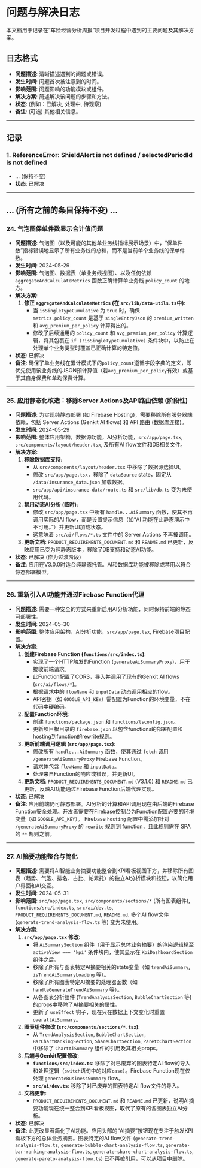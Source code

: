 
# 问题与解决日志

本文档用于记录在“车险经营分析周报”项目开发过程中遇到的主要问题及其解决方案。

## 日志格式
- **问题描述**: 清晰描述遇到的问题或错误。
- **发生时间**: 问题首次被注意到的时间。
- **影响范围**: 问题影响的功能模块或组件。
- **解决方案**: 简述解决该问题的步骤和方法。
- **状态**: (例如：已解决, 处理中, 待观察)
- **备注**: (可选) 其他相关信息。

---

## 记录

### 1. ReferenceError: ShieldAlert is not defined / selectedPeriodId is not defined
- ... (保持不变)
- **状态**: 已解决

---
... (所有之前的条目保持不变) ...
---
### 24. 气泡图保单件数显示合计值问题
- **问题描述**: 气泡图（以及可能的其他单业务线指标展示场景）中，“保单件数”指标错误地显示了所有业务线的总和，而不是当前单个业务线的保单件数。
- **发生时间**: 2024-05-29
- **影响范围**: 气泡图、数据表（单业务线视图）、以及任何依赖 `aggregateAndCalculateMetrics` 函数正确计算单业务线 `policy_count` 的地方。
- **解决方案**:
    1.  **修正 `aggregateAndCalculateMetrics` (在 `src/lib/data-utils.ts`中)**:
        *   当 `isSingleTypeCumulative` 为 `true` 时，确保 `metrics.policy_count` 是基于 `singleEntryJson` 的 `premium_written` 和 `avg_premium_per_policy` 计算得出的。
        *   修改了后续通用的 `policy_count` 和 `avg_premium_per_policy` 计算逻辑，将其包裹在 `if (!isSingleTypeCumulative)` 条件块中，以防止在处理单个业务类型时覆盖已正确计算的特定值。
- **状态**: 已解决
- **备注**: 确保了单业务线在累计模式下的`policy_count`遵循字段字典的定义，即优先使用该业务线的JSON预计算值（若`avg_premium_per_policy`有效）或基于其自身保费和单均保费计算。

---
### 25. 应用静态化改造：移除Server Actions及API路由依赖 (阶段性)
- **问题描述**: 为实现纯静态部署 (如 Firebase Hosting)，需要移除所有服务器端依赖，包括 Server Actions (Genkit AI flows) 和 API 路由 (数据库连接)。
- **发生时间**: 2024-05-29
- **影响范围**: 整体应用架构，数据源功能，AI分析功能，`src/app/page.tsx`, `src/components/layout/header.tsx`, 及所有AI flow文件和DB相关文件。
- **解决方案**:
    1.  **移除数据库支持**:
        *   从 `src/components/layout/header.tsx` 中移除了数据源选择UI。
        *   修改 `src/app/page.tsx`，移除了 `dataSource` state，固定从 `/data/insurance_data.json` 加载数据。
        *   `src/app/api/insurance-data/route.ts` 和 `src/lib/db.ts` 变为未使用代码。
    2.  **禁用动态AI分析 (临时)**:
        *   修改 `src/app/page.tsx` 中所有 `handle...AiSummary` 函数，使其不再调用实际的AI flow，而是设置提示信息（如“AI 功能在此静态演示中不可用。”）并更新UI加载状态。
        *   这意味着 `src/ai/flows/*.ts` 文件中的 Server Actions 不再被调用。
    3.  **更新文档**: `PRODUCT_REQUIREMENTS_DOCUMENT.md` 和 `README.md` 已更新，反映应用已变为纯静态版本，移除了DB支持和动态AI功能。
- **状态**: 已解决 (作为过渡阶段)
- **备注**: 应用在V3.0.0时适合纯静态托管。AI和数据库功能被移除或禁用以符合静态部署模型。

---
### 26. 重新引入AI功能并通过Firebase Function代理
- **问题描述**: 需要一种安全的方式来重新启用AI分析功能，同时保持前端的静态可部署性。
- **发生时间**: 2024-05-30
- **影响范围**: 整体应用架构，AI分析功能，`src/app/page.tsx`, Firebase项目配置。
- **解决方案**:
    1.  **创建Firebase Function (`functions/src/index.ts`)**:
        *   实现了一个HTTP触发的Function (`generateAiSummaryProxy`)，用于接收前端请求。
        *   此Function配置了CORS，导入并调用了现有的Genkit AI flows (`src/ai/flows/*`)。
        *   根据请求中的 `flowName` 和 `inputData` 动态调用相应的flow。
        *   API密钥（如 `GOOGLE_API_KEY`）需配置为Function的环境变量，不在代码中硬编码。
    2.  **配置Function环境**:
        *   创建 `functions/package.json` 和 `functions/tsconfig.json`。
        *   更新项目根目录的 `firebase.json` 以包含functions的部署配置和hosting到function的rewrite规则。
    3.  **更新前端调用逻辑 (`src/app/page.tsx`)**:
        *   修改所有 `handle...AiSummary` 函数，使其通过 `fetch` 调用 `/generateAiSummaryProxy` Firebase Function。
        *   请求体包含 `flowName` 和 `inputData`。
        *   处理来自Function的响应或错误，并更新UI。
    4.  **更新文档**: `PRODUCT_REQUIREMENTS_DOCUMENT.md` (V3.1.0) 和 `README.md` 已更新，反映AI功能通过Firebase Function后端代理实现。
- **状态**: 已解决
- **备注**: 应用前端仍可静态部署。AI分析的计算和API调用现在由后端的Firebase Function安全处理。开发者需要在Firebase控制台为Function配置必要的环境变量（如 `GOOGLE_API_KEY`）。 Firebase `hosting` 配置中需添加针对 `/generateAiSummaryProxy` 的 `rewrite` 规则到 function，且此规则需在 SPA 的 `**` 规则之前。

---
### 27. AI摘要功能整合与简化
- **问题描述**: 需要将AI智能业务摘要功能整合到KPI看板视图下方，并移除所有图表（趋势、气泡、排名、占比、帕累托）的独立AI分析模块和按钮，以简化用户界面和AI交互。
- **发生时间**: 2024-05-31
- **影响范围**: `src/app/page.tsx`, `src/components/sections/*` (所有图表组件), `functions/src/index.ts`, `src/ai/dev.ts`, `PRODUCT_REQUIREMENTS_DOCUMENT.md`, `README.md`. 多个AI flow文件 (`generate-trend-analysis-flow.ts` 等) 变为未使用。
- **解决方案**:
    1.  **`src/app/page.tsx` 修改**:
        *   将 `AiSummarySection` 组件（用于显示总体业务摘要）的渲染逻辑移至 `activeView === 'kpi'` 条件块内，使其显示在 `KpiDashboardSection` 组件之后。
        *   移除了所有与图表特定AI摘要相关的state变量（如 `trendAiSummary`, `isTrendAiSummaryLoading` 等）。
        *   移除了所有图表特定AI摘要的处理器函数（如 `handleGenerateTrendAiSummary` 等）。
        *   从各图表分析组件 (`TrendAnalysisSection`, `BubbleChartSection` 等) 的props中移除了AI摘要相关的属性。
        *   更新了 `useEffect` 钩子，现在只在数据上下文变化时重置 `overallAiSummary`。
    2.  **图表组件修改 (`src/components/sections/*.tsx`)**:
        *   从 `TrendAnalysisSection`, `BubbleChartSection`, `BarChartRankingSection`, `ShareChartSection`, `ParetoChartSection` 中移除了 `ChartAiSummary` 组件的引用及其相关props。
    3.  **后端与Genkit配置修改**:
        *   **`functions/src/index.ts`**: 移除了对已废弃的图表特定AI flow的导入和处理逻辑（`switch`语句中的对应`case`）。Firebase Function现在仅处理 `generateBusinessSummary` flow。
        *   **`src/ai/dev.ts`**: 移除了对已废弃的图表特定AI flow文件的导入。
    4.  **文档更新**:
        *   `PRODUCT_REQUIREMENTS_DOCUMENT.md` 和 `README.md` 已更新，说明AI摘要功能现在统一整合到KPI看板视图，取代了原有的各图表独立AI分析。
- **状态**: 已解决
- **备注**: 此更改显著简化了AI功能。应用头部的“AI摘要”按钮现在专注于触发KPI看板下方的总体业务摘要。图表特定的AI flow文件 (`generate-trend-analysis-flow.ts`, `generate-bubble-chart-analysis-flow.ts`, `generate-bar-ranking-analysis-flow.ts`, `generate-share-chart-analysis-flow.ts`, `generate-pareto-analysis-flow.ts`) 已不再被引用，可以从项目中删除。

